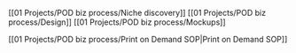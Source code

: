 
[[01 Projects/POD biz process/Niche discovery]]
[[01 Projects/POD biz process/Design]]
[[01 Projects/POD biz process/Mockups]]

[[01 Projects/POD biz process/Print on Demand SOP|Print on Demand SOP]]
